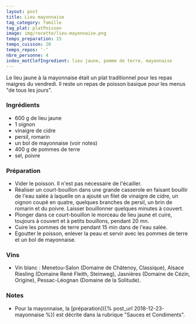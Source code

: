 ```yaml
---
layout: post
title: Lieu mayonnaise
tag_category: famille
tag_plat: platPoisson
image: img/recette/lieu-mayonnaise.png
temps_preparation: 15
temps_cuisson: 20
temps_repos: ‘-‘
nbre_personne: 4
index_motClefIngredient: lieu jaune, pomme de terre, mayonnaise
---
```

Le lieu jaune à la mayonnaise était un plat traditionnel pour les repas maigres du vendredi. Il reste un repas de poisson basique pour les menus "de tous les jours".

### Ingrédients
* 600 g de lieu jaune
* 1 oignon
* vinaigre de cidre
* persil, romarin
* un bol de mayonnaise (voir notes)
* 400 g de pommes de terre
* sel, poivre

### Préparation
* Vider le poisson. Il n'est pas nécessaire de l'écailler.
* Réaliser un court-bouillon dans une grande casserole en faisant bouillir de l'eau salée à laquelle on a ajouté un filet de vinaigre de cidre, un oignon coupé en quatre, quelques branches de persil, un brin de romarin et du poivre. Laisser bouillonner quelques minutes à couvert.
* Plonger dans ce court-bouillon le morceau de lieu jaune et cuire, toujours à couvert et à petits bouillons, pendant 20 mn.
* Cuire les pommes de terre pendant 15 min dans de l'eau salée.
* Egoutter le poisson, enlever la peau et servir avec les pommes de terre et un bol de mayonnaise.

### Vins
* Vin blanc : Menetou-Salon (Domaine de Châtenoy, Classique), Alsace Riesling (Domaine René Fleith, Steinweg), Jasnières (Domaine de Cézin, Origine), Pessac-Léognan (Domaine de la Solitude).

### Notes
* Pour la mayonnaise, la [préparation]({% post_url 2018-12-23-mayonnaise %}) est décrite dans la rubrique "Sauces et Condiments".
